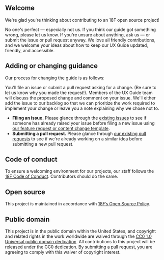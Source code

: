 ## Welcome
We're glad you're thinking about contributing to an 18F open source project! 

No one's perfect — especially not us. If you think our guide got something wrong, please let us know. If you're unsure about anything, ask us — or submit the issue or pull request anyway. We love all friendly contributions, and we welcome your ideas about how to keep our UX Guide updated, friendly, and accessible.

## Adding or changing guidance

Our process for changing the guide is as follows:

You'll file an issue or submit a pull request asking for a change. (Be sure to let us know why you made the request!). Members of the UX Guide team will discuss the proposed change and comment on your issue. We'll either add the issue to our backlog so that we can prioritize the work required to implement your change or leave you a note explaining why we chose not to.

- **Filing an issue.** Please glance through the [existing issues](https://github.com/18f/ux-guide/issues) to see if someone has already raised your issue before filing a new issue using [our feature request or content change template](https://github.com/18F/ux-guide/issues/new?assignees=&labels=&template=feature-request-or-content-change.md&title=).
- **Submitting a pull request.** Please glance through [our existing pull requests](https://github.com/18f/ux-guide/pulls) to see if we're already working on a similar idea before submitting a new pull request.


## Code of conduct
To ensure a welcoming environment for our projects, our staff follows the [18F Code of Conduct](https://github.com/18F/code-of-conduct/blob/master/code-of-conduct.md). Contributors should do the same.

## Open source
This project is maintained in accordance with [18F’s Open Source Policy]( https://github.com/18f/open-source-policy).

## Public domain
This project is in the public domain within the United States, and copyright and related rights in the work worldwide are waived through the [CC0 1.0 Universal public domain dedication](https://creativecommons.org/publicdomain/zero/1.0/).
All contributions to this project will be released under the CC0 dedication. By submitting a pull request, you are agreeing to comply with this waiver of copyright interest.
